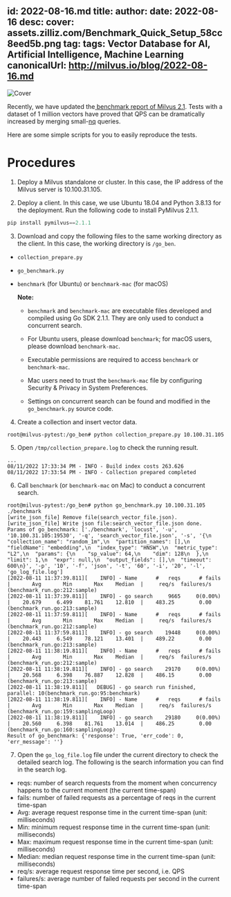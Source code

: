 id: 2022-08-16.md
title: 
author: 
date: 2022-08-16
desc: 
cover: assets.zilliz.com/Benchmark_Quick_Setup_58cc8eed5b.png
tag: 
tags: Vector Database for AI, Artificial Intelligence, Machine Learning
canonicalUrl: http://milvus.io/blog/2022-08-16.md
---

![Cover](https://assets.zilliz.com/Benchmark_Quick_Setup_58cc8eed5b.png "1")

Recently, we have updated the[ benchmark report of Milvus 2.1](https://milvus.io/docs/v2.1.x/benchmark.md). Tests with a dataset of 1 million vectors have proved that QPS can be dramatically increased by merging small-[nq](https://milvus.io/docs/v2.1.x/benchmark.md#Terminology) queries.

Here are some simple scripts for you to easily reproduce the tests.

# Procedures

1. Deploy a Milvus standalone or cluster. In this case, the IP address of the Milvus server is 10.100.31.105.

2. Deploy a client. In this case, we use Ubuntu 18.04 and Python 3.8.13 for the deployment. Run the following code to install PyMilvus 2.1.1.

```python
pip install pymilvus==2.1.1
```

3. Download and copy the following files to the same working directory as the client. In this case, the working directory is `/go_ben`.

- `collection_prepare.py` 

- `go_benchmark.py`

- `benchmark` (for Ubuntu) or `benchmark-mac` (for macOS)
   
    **Note:**
   
    - `benchmark` and `benchmark-mac` are executable files developed and compiled using Go SDK 2.1.1. They are only used to conduct a concurrent search. 
   
    - For Ubuntu users, please download `benchmark`; for macOS users, please download `benchmark-mac`.
   
    - Executable permissions are required to access `benchmark` or `benchmark-mac`. 
   
    - Mac users need  to trust the `benchmark-mac` file by configuring Security & Privacy in System Preferences.
   
    - Settings on concurrent search can be found and modified in the `go_benchmark.py` source code.
   

4. Create a collection and insert vector data.

```
root@milvus-pytest:/go_ben# python collection_prepare.py 10.100.31.105 
```

5. Open `/tmp/collection_prepare.log` to check the running result.

```
...
08/11/2022 17:33:34 PM - INFO - Build index costs 263.626
08/11/2022 17:33:54 PM - INFO - Collection prepared completed
```

6. Call `benchmark` (or `benchmark-mac` on Mac) to conduct a concurrent search.

```
root@milvus-pytest:/go_ben# python go_benchmark.py 10.100.31.105 ./benchmark
[write_json_file] Remove file(search_vector_file.json).
[write_json_file] Write json file:search_vector_file.json done.
Params of go_benchmark: ['./benchmark', 'locust', '-u', '10.100.31.105:19530', '-q', 'search_vector_file.json', '-s', '{\n  "collection_name": "random_1m",\n  "partition_names": [],\n  "fieldName": "embedding",\n  "index_type": "HNSW",\n  "metric_type": "L2",\n  "params": {\n    "sp_value": 64,\n    "dim": 128\n  },\n  "limit": 1,\n  "expr": null,\n  "output_fields": [],\n  "timeout": 600\n}', '-p', '10', '-f', 'json', '-t', '60', '-i', '20', '-l', 'go_log_file.log']
[2022-08-11 11:37:39.811][    INFO] - Name      #   reqs      # fails  |       Avg       Min       Max    Median  |     req/s  failures/s (benchmark_run.go:212:sample)
[2022-08-11 11:37:39.811][    INFO] - go search     9665     0(0.00%)  |    20.679     6.499    81.761    12.810  |    483.25        0.00 (benchmark_run.go:213:sample)
[2022-08-11 11:37:59.811][    INFO] - Name      #   reqs      # fails  |       Avg       Min       Max    Median  |     req/s  failures/s (benchmark_run.go:212:sample)
[2022-08-11 11:37:59.811][    INFO] - go search    19448     0(0.00%)  |    20.443     6.549    78.121    13.401  |    489.22        0.00 (benchmark_run.go:213:sample)
[2022-08-11 11:38:19.811][    INFO] - Name      #   reqs      # fails  |       Avg       Min       Max    Median  |     req/s  failures/s (benchmark_run.go:212:sample)
[2022-08-11 11:38:19.811][    INFO] - go search    29170     0(0.00%)  |    20.568     6.398    76.887    12.828  |    486.15        0.00 (benchmark_run.go:213:sample)
[2022-08-11 11:38:19.811][   DEBUG] - go search run finished, parallel: 10(benchmark_run.go:95:benchmark)
[2022-08-11 11:38:19.811][    INFO] - Name      #   reqs      # fails  |       Avg       Min       Max    Median  |     req/s  failures/s (benchmark_run.go:159:samplingLoop)
[2022-08-11 11:38:19.811][    INFO] - go search    29180     0(0.00%)  |    20.560     6.398    81.761    13.014  |    486.25        0.00 (benchmark_run.go:160:samplingLoop)
Result of go_benchmark: {'response': True, 'err_code': 0, 'err_message': ''} 
```

7. Open the `go_log_file.log` file under the current directory to check the detailed search log. The following is the search information you can find in the search log.
- reqs: number of search requests from the moment when concurrency happens to the current moment (the current time-span)
- fails: number of failed requests as a percentage of reqs in the current time-span
- Avg: average request response time in the current time-span (unit: milliseconds)
- Min: minimum request response time in the current time-span (unit: milliseconds)
- Max: maximum request response time in the current time-span (unit: milliseconds)
- Median: median request response time in the current time-span (unit: milliseconds)
- req/s: average request response time per second, i.e. QPS
- failures/s: average number of failed requests per second in the current time-span